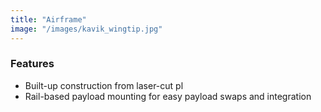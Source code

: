 ```yaml
---
title: "Airframe"
image: "/images/kavik_wingtip.jpg"
---
```


### Features

* Built-up construction from laser-cut pl
* Rail-based payload mounting for easy payload swaps and integration
<!--
* Easily breaks down for transportation - fits in 56 in X 24 in X 20 in volume

### Dimenions

* Wingspan:     9 ft
* Length:       10 ft // TODO
* Height:       8.5 in
* Payload bay:  8.5 in L x 7.57 in W x 5 in H 
        
### Weights

* All Up-Weight:   42.5 lbs
* Fuel Capacity:      50 oz, 2.37 lbs // TODO
        
### Performance
    
* Max Power:        5 BHP
* Loiter Endurance: 30 minutes
* Cruise Range:     50 nm // TODO
* Stall Speed:      27.5 kias
* Loiter Speed:     37 kias // TODO
* Cruise Speed:     40 kias
* Max Speed:        100 kias // TODO
* Takeoff Distance over a 50ft obstacle: 250 ft // TODO
* Landing Roll:     100 ft // TODO
* Max Rate of Climb: 2000 ft/min // TODO
* Stability Margin (full payload): 0.33 
* Stability Margin (half payload): 0.16
-->